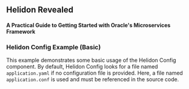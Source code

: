 ## Helidon Revealed
#### A Practical Guide to Getting Started with Oracle's Microservices Framework

### Helidon Config Example (Basic)

This example demonstrates some basic usage of the Helidon Config component.
By default, Helidon Config looks for a file named `application.yaml` if no configuration file is provided.
Here, a file named `application.conf` is used and must be referenced in the source code.
